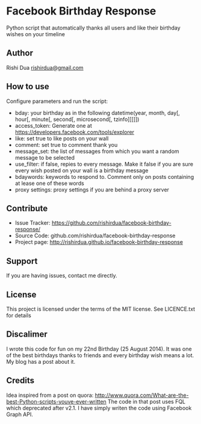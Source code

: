 Facebook Birthday Response
=========================
Python script that automatically thanks all users and like their birthday wishes on your timeline


Author
------
Rishi Dua <rishirdua@gmail.com>


How to use
------------
Configure parameters and run the script:
- bday: your birthday as in the following datetime(year, month, day[, hour[, minute[, second[, microsecond[, tzinfo]]]]])
- access_token: Generate one at https://developers.facebook.com/tools/explorer
- like: set true to like posts on your wall
- comment: set true to comment thank you
- message_set: the list of messages from which you want a random message to be selected
- use_filter: if false, repies to every message. Make it false if you are sure every wish posted on your wall is a birthday message
- bdaywords: keywords to respond to. Comment only on posts containing at lease one of these words
- proxy settings: proxy settings if you are behind a proxy server


Contribute
----------
- Issue Tracker: https://github.com/rishirdua/facebook-birthday-response/
- Source Code: github.com/rishirdua/facebook-birthday-response
- Project page: http://rishirdua.github.io/facebook-birthday-response


Support
-------
If you are having issues, contact me directly.

License
-------
This project is licensed under the terms of the MIT license. See LICENCE.txt for details


Discalimer
----------
I wrote this code for fun on my 22nd Birthday (25 August 2014). It was one of the best birthdays thanks to friends and every birthday wish means a lot. My blog has a post about it.

Credits
-------
Idea inspired from a post on quora: http://www.quora.com/What-are-the-best-Python-scripts-youve-ever-written
The code in that post uses FQL which deprecated after v2.1. I have simply writen the code using Facebook Graph API.